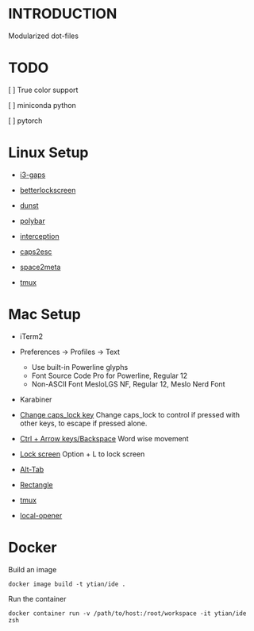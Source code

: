 # INTRODUCTION

Modularized dot-files

# TODO

[ ] True color support

[ ] miniconda python

[ ] pytorch

# Linux Setup

* [i3-gaps](https://github.com/Airblader/i3)

* [betterlockscreen](https://github.com/pavanjadhaw/betterlockscreen)

* [dunst](https://github.com/dunst-project/dunst)

* [polybar](https://github.com/polybar/polybar)

* [interception](https://gitlab.com/interception/linux/tools)
 * [caps2esc](https://gitlab.com/interception/linux/plugins/caps2esc)
 * [space2meta](https://gitlab.com/interception/linux/plugins/space2meta)

* [tmux](https://medium.com/@alexeysamoshkin/tmux-in-practice-series-of-posts-ae34f16cfab0)

# Mac Setup

* iTerm2
 * Preferences -> Profiles -> Text
   * Use built-in Powerline glyphs
   * Font 
     Source Code Pro for Powerline, Regular 12
   * Non-ASCII Font
     MesloLGS NF, Regular 12, Meslo Nerd Font

* Karabiner
 * [Change caps_lock key](https://ke-complex-modifications.pqrs.org/#caps_lock) 
   Change caps_lock to control if pressed with other keys, to escape if pressed alone.
 * [Ctrl + Arrow keys/Backspace](https://ke-complex-modifications.pqrs.org/#windows_like_word_bindings)
   Word wise movement
 * [Lock screen](https://ke-complex-modifications.pqrs.org/#lock_screen) 
   Option + L to lock screen

* [Alt-Tab](https://github.com/lwouis/alt-tab-macos)

* [Rectangle](https://github.com/rxhanson/Rectangle)

* [tmux](https://medium.com/@alexeysamoshkin/tmux-in-practice-series-of-posts-ae34f16cfab0)

* [local-opener](https://github.com/superbrothers/opener)

# Docker

Build an image
```
docker image build -t ytian/ide .
```

Run the container
```
docker container run -v /path/to/host:/root/workspace -it ytian/ide zsh
```
